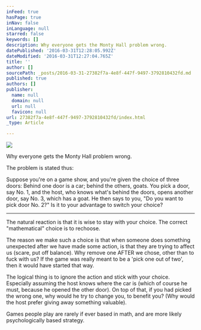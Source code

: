 ```yaml
---
inFeed: true
hasPage: true
inNav: false
inLanguage: null
starred: false
keywords: []
description: Why everyone gets the Monty Hall problem wrong.
datePublished: '2016-03-31T12:28:05.992Z'
dateModified: '2016-03-31T12:27:04.765Z'
title: ''
author: []
sourcePath: _posts/2016-03-31-27382f7a-4e8f-447f-9497-3792810432fd.md
published: true
authors: []
publisher:
  name: null
  domain: null
  url: null
  favicon: null
url: 27382f7a-4e8f-447f-9497-3792810432fd/index.html
_type: Article

---
```

![](https://the-grid-user-content.s3-us-west-2.amazonaws.com/0344e14a-1ec0-49bf-8e2a-8d10d9ab876f.jpg)

Why everyone gets the Monty Hall problem wrong.

The problem is stated thus:

Suppose you're on a game show, and you're given the choice of three doors: Behind one door is a car; behind the others, goats. You pick a door, say No. 1, and the host, who knows what's behind the doors, opens another door, say No. 3, which has a goat. He then says to you, "Do you want to pick door No. 2?" Is it to your advantage to switch your choice?

****

The natural reaction is that it is wise to stay with your choice. The correct "mathematical" choice is to rechoose.

The reason we make such a choice is that when someone does something unexpected after we have made some action, is that they are trying to affect us (scare, put off balance). Why remove one AFTER we chose, other than to fuck with us? If the game was really meant to be a 'pick one out of two', then it would have started that way. 

  
The logical thing is to ignore the action and stick with your choice. Especially assuming the host knows where the car is (which of course he must, because he opened the other door). On top of that, if you had picked the wrong one, why would he try to change you, to benefit you? (Why would the host prefer giving away something valuable). 

Games people play are rarely if ever based in math, and are more likely psychologically based strategy.